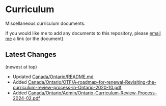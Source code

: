 # Curriculum

Miscellaneous curriculum documents.

If you would like me to add any documents to this repository, please [email me](mailto:pbeens@gmail.com) a link (or the document).

## Latest Changes

(newest at top)

- Updated [Canada/Ontario/README.md](Canada/Ontario/README.md)
- Added [Canada/Ontario/OTF/A-roadmap-for-renewal-Revisiting-the-curriculum-review-process-in-Ontario-2020-10.pdf](Canada/Ontario/OTF/A-roadmap-for-renewal-Revisiting-the-curriculum-review-process-in-Ontario-2020-10.pdf)
- Added [Canada/Ontario/Admin/Ontario-Curriculum-Review-Process-2024-02.pdf](Canada/Ontario/Admin/Ontario-Curriculum-Review-Process-2024-02.pdf)